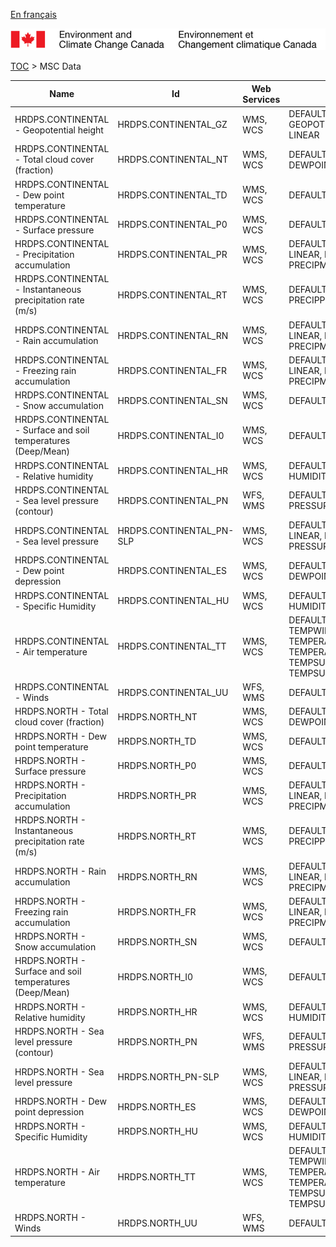 [En français](geomet-hrdps_fr.md)

![ECCC logo](../../img_eccc-logo.png)

[TOC](../geomet-hrdps_en.md) > MSC Data


Name                                                          | Id                       | Web Services | Styles                                                                                    
--------------------------------------------------------------|--------------------------|--------------|-------------------------------------------------------------------------------------------
HRDPS.CONTINENTAL - Geopotential height                       | HRDPS.CONTINENTAL_GZ     | WMS, WCS     | DEFAULT: GEOPOTENTIELHEIGHT-LINEAR                                                        
HRDPS.CONTINENTAL - Total cloud cover (fraction)              | HRDPS.CONTINENTAL_NT     | WMS, WCS     | DEFAULT: DEWPOINTDEP                                                                      
HRDPS.CONTINENTAL - Dew point temperature                     | HRDPS.CONTINENTAL_TD     | WMS, WCS     | DEFAULT: DEWPOINT                                                                         
HRDPS.CONTINENTAL - Surface pressure                          | HRDPS.CONTINENTAL_P0     | WMS, WCS     | DEFAULT: PRESSURE                                                                         
HRDPS.CONTINENTAL - Precipitation accumulation                | HRDPS.CONTINENTAL_PR     | WMS, WCS     | DEFAULT: CAPA24-LINEAR, PRECIPMM, PRECIPMM-LINEAR                                         
HRDPS.CONTINENTAL - Instantaneous precipitation rate (m/s)    | HRDPS.CONTINENTAL_RT     | WMS, WCS     | DEFAULT: PRECIPPRTMMH                                                                     
HRDPS.CONTINENTAL - Rain accumulation                         | HRDPS.CONTINENTAL_RN     | WMS, WCS     | DEFAULT: CAPA24-LINEAR, PRECIPMM, PRECIPMM-LINEAR                                         
HRDPS.CONTINENTAL - Freezing rain accumulation                | HRDPS.CONTINENTAL_FR     | WMS, WCS     | DEFAULT: CAPA24-LINEAR, PRECIPMM, PRECIPMM-LINEAR                                         
HRDPS.CONTINENTAL - Snow accumulation                         | HRDPS.CONTINENTAL_SN     | WMS, WCS     | DEFAULT: PRECIPSNOW                                                                       
HRDPS.CONTINENTAL - Surface and soil temperatures (Deep/Mean) | HRDPS.CONTINENTAL_I0     | WMS, WCS     | DEFAULT: TEMPSOIL                                                                         
HRDPS.CONTINENTAL - Relative humidity                         | HRDPS.CONTINENTAL_HR     | WMS, WCS     | DEFAULT: HUMIDITYREL-LINEAR                                                               
HRDPS.CONTINENTAL - Sea level pressure (contour)              | HRDPS.CONTINENTAL_PN     | WFS, WMS     | DEFAULT: PRESSURE4_LINE                                                                   
HRDPS.CONTINENTAL - Sea level pressure                        | HRDPS.CONTINENTAL_PN-SLP | WMS, WCS     | DEFAULT: PRESSURE4-LINEAR, PRESSURE4, PRESSURESEAHIGH                                     
HRDPS.CONTINENTAL - Dew point depression                      | HRDPS.CONTINENTAL_ES     | WMS, WCS     | DEFAULT: DEWPOINTDEP                                                                      
HRDPS.CONTINENTAL - Specific Humidity                         | HRDPS.CONTINENTAL_HU     | WMS, WCS     | DEFAULT: HUMIDITYSPEC                                                                     
HRDPS.CONTINENTAL - Air temperature                           | HRDPS.CONTINENTAL_TT     | WMS, WCS     | DEFAULT: TEMPWINTER-LINEAR, TEMPERATURE, TEMPERATURE-LINEAR, TEMPSUMMER, TEMPSUMMER-LINEAR
HRDPS.CONTINENTAL - Winds                                     | HRDPS.CONTINENTAL_UU     | WFS, WMS     | DEFAULT: WINDARROW                                                                        
HRDPS.NORTH - Total cloud cover (fraction)                    | HRDPS.NORTH_NT           | WMS, WCS     | DEFAULT: DEWPOINTDEP                                                                      
HRDPS.NORTH - Dew point temperature                           | HRDPS.NORTH_TD           | WMS, WCS     | DEFAULT: DEWPOINT                                                                         
HRDPS.NORTH - Surface pressure                                | HRDPS.NORTH_P0           | WMS, WCS     | DEFAULT: PRESSURE                                                                         
HRDPS.NORTH - Precipitation accumulation                      | HRDPS.NORTH_PR           | WMS, WCS     | DEFAULT: CAPA24-LINEAR, PRECIPMM, PRECIPMM-LINEAR                                         
HRDPS.NORTH - Instantaneous precipitation rate (m/s)          | HRDPS.NORTH_RT           | WMS, WCS     | DEFAULT: PRECIPPRTMMH                                                                     
HRDPS.NORTH - Rain accumulation                               | HRDPS.NORTH_RN           | WMS, WCS     | DEFAULT: CAPA24-LINEAR, PRECIPMM, PRECIPMM-LINEAR                                         
HRDPS.NORTH - Freezing rain accumulation                      | HRDPS.NORTH_FR           | WMS, WCS     | DEFAULT: CAPA24-LINEAR, PRECIPMM, PRECIPMM-LINEAR                                         
HRDPS.NORTH - Snow accumulation                               | HRDPS.NORTH_SN           | WMS, WCS     | DEFAULT: PRECIPSNOW                                                                       
HRDPS.NORTH - Surface and soil temperatures (Deep/Mean)       | HRDPS.NORTH_I0           | WMS, WCS     | DEFAULT: TEMPSOIL                                                                         
HRDPS.NORTH - Relative humidity                               | HRDPS.NORTH_HR           | WMS, WCS     | DEFAULT: HUMIDITYREL-LINEAR                                                               
HRDPS.NORTH - Sea level pressure (contour)                    | HRDPS.NORTH_PN           | WFS, WMS     | DEFAULT: PRESSURE4_LINE                                                                   
HRDPS.NORTH - Sea level pressure                              | HRDPS.NORTH_PN-SLP       | WMS, WCS     | DEFAULT: PRESSURE4-LINEAR, PRESSURE4, PRESSURESEAHIGH                                     
HRDPS.NORTH - Dew point depression                            | HRDPS.NORTH_ES           | WMS, WCS     | DEFAULT: DEWPOINTDEP                                                                      
HRDPS.NORTH - Specific Humidity                               | HRDPS.NORTH_HU           | WMS, WCS     | DEFAULT: HUMIDITYSPEC                                                                     
HRDPS.NORTH - Air temperature                                 | HRDPS.NORTH_TT           | WMS, WCS     | DEFAULT: TEMPWINTER-LINEAR, TEMPERATURE, TEMPERATURE-LINEAR, TEMPSUMMER, TEMPSUMMER-LINEAR
HRDPS.NORTH - Winds                                           | HRDPS.NORTH_UU           | WFS, WMS     | DEFAULT: WINDARROW                                                                        


